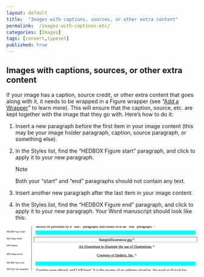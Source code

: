 ```yaml
---
layout: default
title:  "Images with captions, sources, or other extra content"
permalink:  /images-with-captions-etc/
categories: [Images]
tags: [convert,typeset]
published: true
---
```


<section data-type="chapter" class="hsecchapter" data-hederis-type="hsecchapter" id="images-with-captions-etc" data-pi-attrs="id: images-with-captions-etc; data-tags: convert,typeset;" role="doc-chapter" data-tags="convert,typeset" data-author-name=" " data-book-title=" " title="Images with captions, sources, or other extra content"><h1 data-hederis-type="hblkchaptitle" class="hblkchaptitle" id="pGn7J0I1x">Images with captions, sources, or other extra content</h1>
    <p class="hblkp" data-hederis-type="hblkp" id="pFcjjIIfD">If your image has a caption, source credit, or other extra content that goes along with it, it needs to be wrapped in a Figure wrapper (see &#8220;<a href="{% post_url 2019-10-22-17-AddaWrapper %}" id="pNnVUuguK"><span class="Hyperlink" id="paCMtNXbq">Add a Wrapper</span></a>&#8221; to learn more). This will ensure that the caption, source, etc. are kept together with the image that they go with. Here&#8217;s how to do it:</p>
    <ol class="hwprnumlist" data-hederis-type="hwprnumlist" id="p5PVTr5Dr"><li class="hblkoli" data-hederis-type="hblkoli" id="lifbI9pdRq"><p class="hblkoli" data-hederis-type="hblklip" id="p59PaTvPG">Insert a new paragraph before the first item in your image content (this may be your image holder paragraph, caption, source paragraph, or something else).</p></li>
    <li class="hblkoli" data-hederis-type="hblkoli" id="liKsagsGAZ"><p class="hblkoli" data-hederis-type="hblklip" id="pmr5bUVLy">In the Styles list, find the &#8220;HEDBOX Figure start&#8221; paragraph, and click to apply it to your new paragraph.</p><aside class="hwprbox box" data-hederis-type="hwprbox" id="paVsENsG7" data-type="sidebar"><p class="hblktype" data-hederis-type="hblktype" id="p4Vt2lxVG">Note</p>
    <p class="hblkp" data-hederis-type="hblkp" id="pRPj607u3">Both your &#8220;start&#8221; and &#8220;end&#8221; paragraphs should not contain any text.</p>
    </aside>
    </li>
    <li class="hblkoli" data-hederis-type="hblkoli" id="liPcd0HmW9"><p class="hblkoli" data-hederis-type="hblklip" id="palqhyiXA">Insert another new paragraph after the last item in your image content.</p></li>
    <li class="hblkoli" data-hederis-type="hblkoli" id="liW8p5dW0p"><p class="hblkoli" data-hederis-type="hblklip" id="pQrgF1Zut">In the Styles list, find the &#8220;HEDBOX Figure end&#8221; paragraph, and click to apply it to your new paragraph. Your Word manuscript should look like this:</p></li>
    </ol>
    <img data-hederis-type="hblkimg" class="hblkimg" id="pd3kerpHc" src="/images/image_2.png" data-img-src="image_2.png"/>
    </section>
    